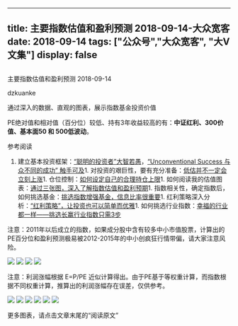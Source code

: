 
---
title:   主要指数估值和盈利预测 2018-09-14-大众宽客
date: 2018-09-14
tags: ["公众号","大众宽客", "大V文集"]
display: false
---


## 



主要指数估值和盈利预测 2018-09-14




dzkuanke




通过深入的数据、直观的图表，展示指数基金投资价值


PE绝对值和相对值（百分位）较低、持有3年收益较高的有：**中证红利、300价值、基本面50 和 500低波动**。



参考阅读
1. 建立基本投资框架：[“聪明的投资者”大智若愚](http://mp.weixin.qq.com/s?__biz=MzAwMTc1MDcwNw==&amp;mid=2648273008&amp;idx=1&amp;sn=1986e188daec22378d05243c9970483c&amp;chksm=82f933acb58ebabae67065fc8fb942a6458e6d204acbfe42d5eaf68f6c49ee02353936ac64c5&amp;scene=21#wechat_redirect)，[“Unconventional Success 与众不同的成功” 触手可及](http://mp.weixin.qq.com/s?__biz=MzAwMTc1MDcwNw==&amp;mid=2648273011&amp;idx=1&amp;sn=e22705a245e90fb6e42877456523cdcd&amp;chksm=82f933afb58ebab9945ddad1406b7ee013416143466430ab9e04883cf94942b0d1dc10ac6ca1&amp;scene=21#wechat_redirect)1. 对投资的艰巨性，要有充分准备：[低估并不一定会立刻上涨](http://mp.weixin.qq.com/s?__biz=MzAwMTc1MDcwNw==&amp;mid=2648272785&amp;idx=1&amp;sn=9d714f0b5ff155d37941bac5e3bd5ae2&amp;chksm=82f92c4db58ea55bd7466b6630b06154a4732053fd8c5ef953f51d77bef4920c4620eb713c68&amp;scene=21#wechat_redirect)1. 仓位控制：[如何设定自己的合理持仓上限](http://mp.weixin.qq.com/s?__biz=MzAwMTc1MDcwNw==&amp;mid=2648272959&amp;idx=1&amp;sn=0d0e0487ba2dfa90138092d0973da1b6&amp;chksm=82f933e3b58ebaf59bbe5d49a7f9eea8dcae1ae24d5793d520c03a937e970495fbd8e0bceac7&amp;scene=21#wechat_redirect)1. 如何阅读我的估值图表：[通过三张图，深入了解指数估值和盈利预期](http://mp.weixin.qq.com/s?__biz=MzAwMTc1MDcwNw==&amp;mid=2648272932&amp;idx=1&amp;sn=3c59f8e37a725396d20f150d499bfed9&amp;chksm=82f933f8b58ebaeed34a6e2998fcda433b5bd0b3dedf2b2601b0665859f2cdb8f757c90cea3c&amp;scene=21#wechat_redirect)1. 指数相关性，确定指数后，如何挑选基金：[挑选指数增强基金，信息比率很重要](http://mp.weixin.qq.com/s?__biz=MzAwMTc1MDcwNw==&amp;mid=2648272953&amp;idx=1&amp;sn=bcd9bd75a73911a98c6b619431f5dd90&amp;chksm=82f933e5b58ebaf31a40f518d43511dfe1c0c7ec906fd079d2011b593a46517a08f76816347d&amp;scene=21#wechat_redirect)1. 红利策略深入分析：[“红利策略”，让投资也可以简单而优雅](http://mp.weixin.qq.com/s?__biz=MzAwMTc1MDcwNw==&amp;mid=2648272962&amp;idx=1&amp;sn=2d34bdfc8e1ae77d6cae4e9ecd258aa5&amp;chksm=82f9339eb58eba883cf976ef1ad27b83da5215a11a3ff63dc624abdbe035866b86b844e8541a&amp;scene=21#wechat_redirect)1. 如何挑选行业指数：[幸福的行业都一样——挑选长赢行业指数只需3步](http://mp.weixin.qq.com/s?__biz=MzAwMTc1MDcwNw==&amp;mid=2648273097&amp;idx=1&amp;sn=2f957b81f3a7e74bc0c5ee9c00f5c027&amp;chksm=82f93315b58eba03bdd47cad22bda4c984a9762246dbcad1682d68578a21f5a574b80f1b11d7&amp;scene=21#wechat_redirect)


注意：2011年以后成立的指数<h-char unicode="ff0c" class="">，</h-char>如果成分股中含有较多中小市值股票<h-char unicode="ff0c" class="">，</h-char>计算出的PE百分位和盈利预测极易被2012-2015年的中小创疯狂行情带偏<h-char unicode="ff0c" class="">，</h-char>请大家注意风险。

<img class="" data-copyright="0" data-ratio="0.8740458015267175" data-s="300,640" src="https://mmbiz.qpic.cn/mmbiz_png/PKw3FQPmhIg6hyfJt5sicicmdpFKMc8QPW5RothTJSfNpvVN6iakmFDAx3N1hj0h7sdPpKQHMbS4Ydy1hcNSA95Gw/640?wx_fmt=png" data-type="png" data-w="1048" style=""/>





<img class="" data-copyright="0" data-ratio="1.2571428571428571" data-s="300,640" src="https://mmbiz.qpic.cn/mmbiz_png/PKw3FQPmhIg6hyfJt5sicicmdpFKMc8QPWmSnhK87JUkiaTIBVic9YA4sHGVaObVCSql3F066Sic11hoj111V6FOhyA/640?wx_fmt=png" data-type="png" data-w="910" style=""/>





<img class="" data-copyright="0" data-ratio="0.6" data-s="300,640" src="https://mmbiz.qpic.cn/mmbiz_png/PKw3FQPmhIg6hyfJt5sicicmdpFKMc8QPWSrxJKVh0fJcPLZuPtXaHkMmGw7y2ic2ANt33qic2e6hibyNZS8k4vYSCQ/640?wx_fmt=png" data-type="png" data-w="720" style=""/>

<img class="" data-copyright="0" data-ratio="0.6" data-s="300,640" src="https://mmbiz.qpic.cn/mmbiz_png/PKw3FQPmhIg6hyfJt5sicicmdpFKMc8QPWITE7RmMJV1wepm0srf2xrVczqcc9ZhajjRJTJE5fb1teR2NIQibNsgQ/640?wx_fmt=png" data-type="png" data-w="720" style=""/>

注意：利润涨幅根据 E=P/PE 近似计算得出。由于PE基于等权重计算，而指数根据不同权重计算，推算出的利润涨幅存在误差，仅供参考。



<img class="" data-copyright="0" data-ratio="0.6" data-s="300,640" src="https://mmbiz.qpic.cn/mmbiz_png/PKw3FQPmhIg6hyfJt5sicicmdpFKMc8QPWObHNrKH7rnxl6l4CX01PRLaTFYm8ic6JdgZJLuEO6xxr4MHs99vX2pg/640?wx_fmt=png" data-type="png" data-w="720" style=""/>



<img class="" data-copyright="0" data-ratio="0.6" data-s="300,640" src="https://mmbiz.qpic.cn/mmbiz_png/PKw3FQPmhIg6hyfJt5sicicmdpFKMc8QPWI3Uz4zNooP7RdAaMwkxl0tDPRcuDpKibMHjGVibqbSztegGoBMASrNlg/640?wx_fmt=png" data-type="png" data-w="720" style=""/>

<img class="" data-copyright="0" data-ratio="0.6" data-s="300,640" src="https://mmbiz.qpic.cn/mmbiz_png/PKw3FQPmhIg6hyfJt5sicicmdpFKMc8QPWicmoyONLANIQsIktiaT9UoTRBM078yMZL5WFOeLDdVNbper9X85mibkPQ/640?wx_fmt=png" data-type="png" data-w="720" style=""/>

<img class="" data-copyright="0" data-ratio="0.6" data-s="300,640" src="https://mmbiz.qpic.cn/mmbiz_png/PKw3FQPmhIg6hyfJt5sicicmdpFKMc8QPWXfQicdPqFRIQVFXzlj3KicicdhibrgTANh8TelEVmdibFkmKMicOv7JYNbHg/640?wx_fmt=png" data-type="png" data-w="720" style="white-space: normal;"/>

<img class="" data-copyright="0" data-ratio="0.6" data-s="300,640" src="https://mmbiz.qpic.cn/mmbiz_png/PKw3FQPmhIg6hyfJt5sicicmdpFKMc8QPW7Oh76updcs2LGAum8cYicYgrWIQz7naEmgkyZABBKwpYicGHRVjrbj7A/640?wx_fmt=png" data-type="png" data-w="720" style=""/>

<img class="" data-copyright="0" data-ratio="0.6" data-s="300,640" src="https://mmbiz.qpic.cn/mmbiz_png/PKw3FQPmhIg6hyfJt5sicicmdpFKMc8QPWucoKerWS1BG93tia0HYm9ujBO4h82rYMXdBzOmTZwQWy94lKBmsjNibQ/640?wx_fmt=png" data-type="png" data-w="720" style=""/>



更多图表，请点击文章末尾的“阅读原文”










